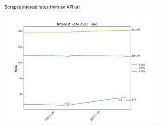 Scrapes interest rates from an API url

 ![image](https://github.com/mlvdl/scrape_rate/blob/main/data/rates.png)
 

